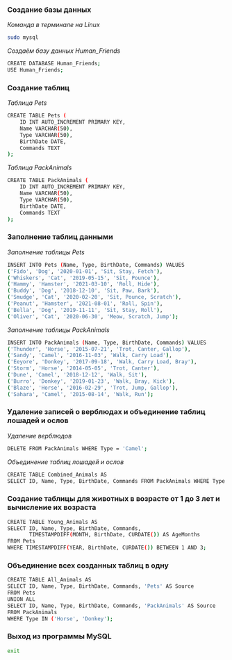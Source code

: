 ### Создание базы данных

_Команда в терминале на Linux_
```sh
sudo mysql
```

_Создаём базу данных Human_Friends_
```sh
CREATE DATABASE Human_Friends;
USE Human_Friends;
```

### Создание таблиц

_Таблица Pets_
```sh
CREATE TABLE Pets (
    ID INT AUTO_INCREMENT PRIMARY KEY,
    Name VARCHAR(50),
    Type VARCHAR(50),
    BirthDate DATE,
    Commands TEXT
);
```

_Таблица PackAnimals_
```sh
CREATE TABLE PackAnimals (
    ID INT AUTO_INCREMENT PRIMARY KEY,
    Name VARCHAR(50),
    Type VARCHAR(50),
    BirthDate DATE,
    Commands TEXT
);
```

### Заполнение таблиц данными

_Заполнение таблицы Pets_
```sh
INSERT INTO Pets (Name, Type, BirthDate, Commands) VALUES
('Fido', 'Dog', '2020-01-01', 'Sit, Stay, Fetch'),
('Whiskers', 'Cat', '2019-05-15', 'Sit, Pounce'),
('Hammy', 'Hamster', '2021-03-10', 'Roll, Hide'),
('Buddy', 'Dog', '2018-12-10', 'Sit, Paw, Bark'),
('Smudge', 'Cat', '2020-02-20', 'Sit, Pounce, Scratch'),
('Peanut', 'Hamster', '2021-08-01', 'Roll, Spin'),
('Bella', 'Dog', '2019-11-11', 'Sit, Stay, Roll'),
('Oliver', 'Cat', '2020-06-30', 'Meow, Scratch, Jump');
```

_Заполнение таблицы PackAnimals_
```sh
INSERT INTO PackAnimals (Name, Type, BirthDate, Commands) VALUES
('Thunder', 'Horse', '2015-07-21', 'Trot, Canter, Gallop'),
('Sandy', 'Camel', '2016-11-03', 'Walk, Carry Load'),
('Eeyore', 'Donkey', '2017-09-18', 'Walk, Carry Load, Bray'),
('Storm', 'Horse', '2014-05-05', 'Trot, Canter'),
('Dune', 'Camel', '2018-12-12', 'Walk, Sit'),
('Burro', 'Donkey', '2019-01-23', 'Walk, Bray, Kick'),
('Blaze', 'Horse', '2016-02-29', 'Trot, Jump, Gallop'),
('Sahara', 'Camel', '2015-08-14', 'Walk, Run');
```

### Удаление записей о верблюдах и объединение таблиц лошадей и ослов

_Удаление верблюдов_
```sh
DELETE FROM PackAnimals WHERE Type = 'Camel';
```

_Объединение таблиц лошадей и ослов_
```sh
CREATE TABLE Combined_Animals AS
SELECT ID, Name, Type, BirthDate, Commands FROM PackAnimals WHERE Type IN ('Horse', 'Donkey');
```

### Создание таблицы для животных в возрасте от 1 до 3 лет и вычисление их возраста

```sh
CREATE TABLE Young_Animals AS
SELECT ID, Name, Type, BirthDate, Commands,
       TIMESTAMPDIFF(MONTH, BirthDate, CURDATE()) AS AgeMonths
FROM Pets
WHERE TIMESTAMPDIFF(YEAR, BirthDate, CURDATE()) BETWEEN 1 AND 3;
```

### Объединение всех созданных таблиц в одну

```sh
CREATE TABLE All_Animals AS
SELECT ID, Name, Type, BirthDate, Commands, 'Pets' AS Source
FROM Pets
UNION ALL
SELECT ID, Name, Type, BirthDate, Commands, 'PackAnimals' AS Source
FROM PackAnimals
WHERE Type IN ('Horse', 'Donkey');
```

### Выход из программы MySQL

```sh
exit
```
